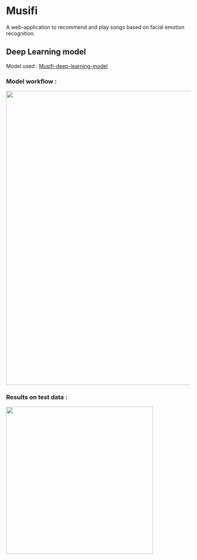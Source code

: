<h1>Musifi</h1>
A web-application to recommend and play songs based on facial emotion recognition.

<h2>Deep Learning model </h2>
Model used : <a href="https://github.com/codedmachine111/musify-deep-learning-model/blob/important-labels-model/musify_emotion_detection_important_labels.ipynb">Musifi-deep-learning-model</a>
<br>
<h3>Model workflow :</h3>

<img src="https://github.com/codedmachine111/musify/tree/boss/public/musifi-dl-model-wf.png" width=800></img>

<h3>Results on test data :</h3>
<img src="https://github.com/codedmachine111/musify/tree/boss/public/model-cm.png" width=400></img>
